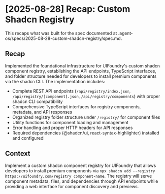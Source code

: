 # [2025-08-28] Recap: Custom Shadcn Registry

This recaps what was built for the spec documented at .agent-os/specs/2025-08-28-custom-shadcn-registry/spec.md.

## Recap

Implemented the foundational infrastructure for UIFoundry's custom shadcn component registry, establishing the API endpoints, TypeScript interfaces, and folder structure needed for developers to install premium components via the shadcn CLI. The implementation includes:

- Complete REST API endpoints (`/api/registry/index.json`, `/api/registry/[component].json`, `/api/registry/components`) with proper shadcn CLI compatibility
- Comprehensive TypeScript interfaces for registry components, metadata, and API responses
- Organized registry folder structure under `/registry/` for component files
- Utility functions for component loading and management
- Error handling and proper HTTP headers for API responses
- Required dependencies (@shadcn/ui, react-syntax-highlighter) installed and configured

## Context

Implement a custom shadcn component registry for UIFoundry that allows developers to install premium components via `npx shadcn add --registry https://uifoundry.com/registry component-name`. The registry will serve component metadata, files, and dependencies through API endpoints while providing a web interface for component discovery and previews.
